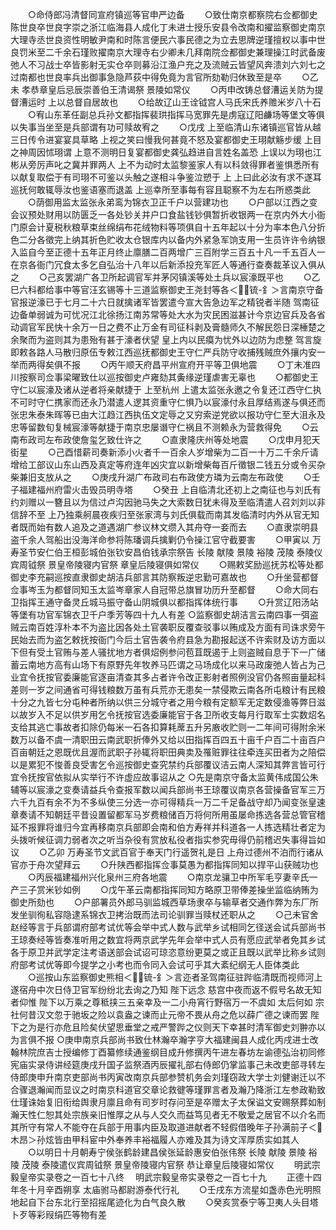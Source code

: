 <!-- { "loadSidebar": true } -->
　　○命侍郎冯清督同宣府镇巡等官申严边备
　　○致仕南京都察院右佥都御史陈世良卒世良字崇之浙江临海县人成化丁未进士授乐安县令改南和擢监察御史南京大理寺丞世良资性明敏尹南和时陈言便民六事民德之为立去思牌逆瑾擅权以事中世良罚米至二千余石瑾败擢南京大理寺右少卿未几拜南院佥都御史兼理操江时武备废弛人不习战士卒皆影射无实仓卒则募沿江渔户充之及流贼云皆望风奔溃刘六刘七之过南都也世良率兵出御事急隐芦荻中得免竟为言官所劾勒归休致至是卒
　　○乙未  孝恭章皇后忌辰崇善伯王清谒祭  景陵如常仪
　　○丙申改铸总督漕运关防为提督漕运时  上以总督自居故也
　　○给故辽山王诠钺宫人马氏宋氏养赡米岁八十石
　　○宥山东革任副总兵孙文都指挥裴珙指挥马宽罪先是虏寇辽阳鹻场等堡文等俱以失事当坐至是兵部谓有功可赎故宥之
　　○戊戌  上至临清山东诸镇巡官皆从越三日传令进宴宴具草略  上视之笑曰慢我何甚竟不怒及宴都御史王珝献觞步缓  上目之神周因怵珝谓  上意不测明日复宴都御史龚弘趋进自言姓名盖恐  上误以为珝也江彬从旁厉声叱之冀并罪两人  上不为动时太监黎鉴家人有以科敛得罪者鉴惧悉所有以献复取偿于有司珝不可鉴以头触之遂相斗争鉴泣愬于  上  上曰此必汝有求不遂耳巡抚何敢辄辱汝也鉴语塞而退盖  上巡幸所至事每有容且聪察不为左右所惑类此
　　○荫御用监太监张永弟鸾为锦衣卫正千户以营建功也
　　○户部以江西之变会议预处财用以防匮乏一各处钞关并户口食盐钱钞俱暂折收银两一在京内外大小衙门原会计夏税秋粮草束丝绵绢布花绒物料等项俱自十五年起以十分为率本色八分折色二分各徵完上纳其折色贮收太仓银库内以备内外紧急军饷支用一生员许许令纳银入监自今至正德十五年正月终止廪膳二百两增广三百附学三百五十凡一千五百人一在京各衙门冗食太多乞自弘治十八年以后新添投充军匠人等通行查奏裁革议入俱从之
　　○己亥罢湖广各卫所起调官军并茅冈镇溪等处土兵以宸濠既平也
　　○乙巳六科都给事中等官汪玄锡等十三道监察御史王尧封等各＜锍-釒＞言南京守备官报逆濠已于七月二十六日就擒诸军皆罢遣今宣大告急边军之精锐者半随  驾南征边备单弱诚为可忧况江北徐扬江南苏常等处大水为灾民困滋甚计今京边官兵及各省动调官军民快十余万一日之费不止万金有司征科剥及膏髓师久不解民怨日深棰楚之余聚而为盗则其为患殆有甚于濠者伏望  皇上内以民瘼为忧外以边防为虑整  驾言旋即敕各路人马散归原伍专敕江西巡抚都御史王守仁严兵防守收捕残贼庶外攘内安一举而两得矣俱不报
　　○丙午顺天府昌平州宣府开平等卫俱地震
　　○丁未准四川按察司佥事梁曜致仕以巡按御史卢雍劾其夤缘逆瑾虐害无辜也
　　○都御史王守仁以宸濠及诸从逆者将亲献捷于  上至杭州  上遣太监张永邀之令复还江西守仁执不可时守仁携家而还永乃潜遣人逻其资重守仁惧乃以宸濠付永且厚结焉遂与俱还而张忠朱泰朱晖等已由大江趋江西执伍文定辱之又穷索逆党欲以报功守仁至大沮永及忠等留数旬复械宸濠等献捷于南京忠屡谮守仁祸且不测赖永为营救得免
　　○云南布政司左布政使詹玺乞致仕许之
　　○直隶隆庆州等处地震
　　○戊申月犯天街星
　　○己酉惜薪司奏新添小火者千一百余人岁增柴为二百一十万二千余斤请增给工部议山东山西及真定等府连年凶灾宜以新增柴每百斤徵银二钱五分或令买杂柴兼旧支放从之
　　○庚戌升湖广布政司右布政使方璘为云南左布政使
　　○壬子福建福州府雷火击毁员明寺塔
　　○癸丑  上自临清北还初上之南征也与刘氏有约刘赠以一簪且以为信过卢沟因驰马失之大索数日犹未得及至临清遣人召刘刘以非信辞不至  上乃独乘舸晨夜疾归至张家湾与刘氏俱载而南其发临清时内外从官无知者既而始有数人追及之道遇湖广参议林文缵入其舟夺一妾而去
　　○直隶崇明县盗千余人驾船出没海洋命参将陈璠调兵擒剿仍令操江官守截要害
　　○甲寅以  万寿圣节安仁伯王桓彭城伯张钦安昌伯钱承宗祭告  长陵  献陵  景陵  裕陵  茂陵  泰陵仪宾周钺祭  景皇帝陵寝内官祭  章皇后陵寝俱如常仪
　　○赐敕奖励巡抚苏松等处都御史李充嗣巡按直隶御史胡洁兵部言其防察叛逆忠勤可嘉故也
　　○升坐营都督佥事岑玉为都督同知玉太监岑章家人自冠带总旗冒功历升至都督
　　○命大同右卫指挥王通守备灵丘城马振守备山阴城俱以都指挥体统行事
　　○升赏辽阳汤站等堡有功官军锦衣卫千户季芳等四十九人有差
○监察御史胡洁言云南四事一弭盗贼云南百姓淳朴本不为盗比因各处土官袭职反覆查驳事以贿成及方面有司诛求旁午民始去而为盗乞敕抚按衙门今后土官告袭令府县急为勘报起送不许索财及访方面以下但有受土官贿与差人骚扰地方者俱炤例参问苞苴既遏于上则盗贼自息于下一广储蓄云南地方高有山场下有原野先年牧养马匹谓之马场成化以来马政废弛人皆占为己业宜令抚按官委廉能官逐亩清查其多占者许令改正影射者照例没官仍各照亩量起科差则一岁之间通省可得钱粮数万虽有兵荒亦无患矣一禁侵欺云南各所屯粮计有民粮十分之九皆七分屯种者所纳以供三分城守者之用今粮有定额军无定数侵渔等弊日滋以故岁入不足以供岁用乞令抚按官选委廉能官于各卫所收支每月行取军士实数炤名支给其逃亡事故者扣除仍每米一石各扣算耗蓆五升另廒收贮则一二年间可得附余米数万以备不虞一清职田云南武职折俸外又给以田指挥百四五十亩千户百二十亩百户百亩朝廷之恩既优且渥而武职子孙辄将职田典卖及罹赃罪往往牵连买田者为之陪偿以是累犯不悛善良受害乞令巡按御史查究禁约兵部覆议洁云南人深知其弊言皆可行宜令抚按官依拟从实举行不许虚应故事诏从之
○先是南京守备太监黄伟成国公朱辅等以宸濠之变奏请益兵令查报军数以闻兵部尚书王琼覆议南京各营操备官军三万六千九百有余不为不多纵使三分选一亦可得精兵一万二千足备战守却乃闻变张皇速章奏请不知朝廷平昔设置留都军马岁费粮储百万将何所用虽屡命拣选各营总管官稽延不报罪将谁归今宜再移南京兵部即会南和伯方寿祥并科道各一人拣选精壮者定为头拨听候征调力弱者次之听当杂役有赏放私役者指实参究毋得仍前稽迟失事得旨如议
　　○乙卯  万寿圣节文武百官于奉天门行遥贺礼是日  上舟过德州不泊而行诸从官亦于舟次望拜云
　　○升陕西都指挥佥事莫愚为都指挥同知以捍平山获贼功也
　　○丙辰福建福州兴化泉州三府各地震
　　○南京龙骧卫中所军毛亨妻辛氏一产三子赏米钞如例
　　○戊午革云南都指挥同知方略原卫带俸差操坐监临纳贿为御史所劾也
　　○户部署员外郎马驯监城西草场隶卒与输草者交通作弊为东厂所发坐驯徇私容隐逮系锦衣卫拷治既而法司论驯罪当赎杖还职从之
　　○己未官舍赵经等言于兵部谓府部考试优等会举中式人数与武举乡试相同乞径送会试兵部尚书王琼奏经等皆奏准听用之数宜将两京武学先年会举中式人员有愿应武举者免其乡试各于原卫并武学定注考语送部会试诏可琼恣意纷更莫之或正且既以武举比称乡试则府部考试优等即今提学之小考也而令同入会试可乎其大紊纪纲无人臣体类此
　　○巡按山东监察御史熊相＜锍-釒＞言迩者圣驾南征驻跸临清既而视师河上遂宿舟中次日侍卫官军纷纷北去询之乃知  陛下远念  慈宫中夜而返不假号名故无知者仰惟  陛下以万乘之尊秪挟三五亲幸及一二小舟宵行野宿万一不虞如  太后何如  宗社何昔汉文忽于驰坂之险以袁盎之谏而止元帝不畏从舟之危以薛广德之谏而罢  陛下之为是行亦危且险矣伏望思垂堂之戒严警跸之仪则天下幸甚时清军御史刘翀亦以为言俱不报
○庚申南京兵部尚书致仕林瀚卒瀚字亨大福建闽县人成化丙戌进士改翰林院庶吉士授编修丁酉纂修续通鉴纲目成升修撰丙午进左春坊左谕德弘治初同修  宪庙实录侍讲经筵庚戌升国子监祭酒丙辰擢礼部右侍郎仍掌监事己未改吏部寻转左侍郎庚申升南京吏部尚书丙寅改南京兵部参赞机务会刘瑾窃政大学士刘健谢迁以不合骤退瀚闻而显议之时南京科道官交章论救徤等瑾罪言者及瀚乃降浙江左参政勒致仕瑾诛始复旧衔给舆隶月廪且命有司岁时存问至是卒赠太子太保谥文安赐祭葬如制瀚天性仁恕其处宗族亲旧惟厚之从与人交久而益笃见者无不敬爱之居官不以介名而其所守有常人不能夺在兵部于用事内臣及取道进献者不轻假借晚年子孙满前子＜木昂＞孙炫皆由甲科宦中外奉养丰裕福履人亦难及其为诗文浑厚质实如其人
　　○以明日十月朝寿宁侯张鹤龄建昌侯张延龄惠安伯张伟祭  长陵  献陵  景陵  裕陵  茂陵  泰陵遣仪宾周钺祭  景皇帝陵寝内官祭  恭让章皇后陵寝如常仪
　　明武宗毅皇帝实录卷之一百七十八终
　明武宗毅皇帝实录卷之一百七十九
　　正德十四年冬十月辛酉朔享  太庙驸马都尉游泰代行礼
　　○壬戌东方流星如盏赤色光明照地起自下台东北行至招摇尾迹化为白气良久散
　　○癸亥赏泰宁等卫夷人头目塔卜歹等彩叚绢匹等物有差
